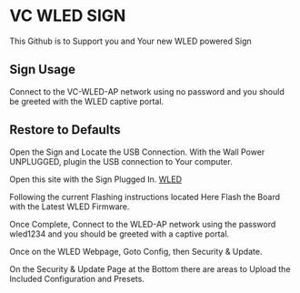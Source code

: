 # VC WLED SIGN

This Github is to Support you and Your new WLED powered Sign

## Sign Usage

Connect to the VC-WLED-AP network using no password and you should be greeted with the WLED captive portal.

## Restore to Defaults

Open the Sign and Locate the USB Connection. With the Wall Power UNPLUGGED, plugin the USB connection to Your computer.

Open this site with the Sign Plugged In. [WLED](https://install.wled.me/)

Following the current Flashing instructions located Here Flash the Board with the Latest WLED Firmware.

Once Complete, Connect to the WLED-AP network using the password wled1234 and you should be greeted with a captive portal.

Once on the WLED Webpage, Goto Config, then Security & Update.

On the Security & Update Page at the Bottom there are areas to Upload the Included Configuration and Presets.
